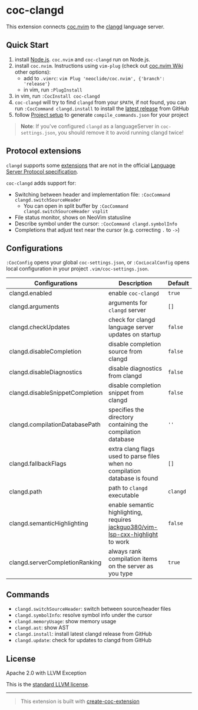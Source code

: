 # coc-clangd

This extension connects [coc.nvim][] to the [clangd][] language server.

## Quick Start

1. install [Node.js][]. `coc.nvim` and `coc-clangd` run on Node.js.
1. install `coc.nvim`. Instructions using `vim-plug` (check out [coc.nvim Wiki][] other options):
   - add to `.vimrc`: `vim Plug 'neoclide/coc.nvim', {'branch': 'release'}`
   - in vim, run `:PlugInstall`
1. in vim, run `:CocInstall coc-clangd`
1. `coc-clangd` will try to find `clangd` from your `$PATH`, if not found, you can run `:CocCommand clangd.install` to install the [latest release][] from GitHub
1. follow [Project setup][] to generate `compile_commands.json` for your project

> **Note**: If you've configured `clangd` as a languageServer in `coc-settings.json`, you should remove it to avoid running clangd twice!

## Protocol extensions

`clangd` supports some [extensions][] that are not in the official [Language Server Protocol specification][lsp].

`coc-clangd` adds support for:

- Switching between header and implementation file: `:CocCommand clangd.switchSourceHeader`
  - You can open in split buffer by `:CocCommand clangd.switchSourceHeader vsplit`
- File status monitor, shows on NeoVim statusline
- Describe symbol under the cursor: `:CocCommand clangd.symbolInfo`
- Completions that adjust text near the cursor (e.g. correcting `.` to `->`)

## Configurations

`:CocConfig` opens your global `coc-settings.json`, or `:CocLocalConfig` opens local configuration in your project `.vim/coc-settings.json`.

| Configurations                  | Description                                                                                                                            | Default  |
| ------------------------------- | -------------------------------------------------------------------------------------------------------------------------------------- | -------- |
| clangd.enabled                  | enable `coc-clangd`                                                                                                                    | `true`   |
| clangd.arguments                | arguments for `clangd` server                                                                                                          | `[]`     |
| clangd.checkUpdates             | check for clangd language server updates on startup                                                                                    | `false`  |
| clangd.disableCompletion        | disable completion source from clangd                                                                                                  | `false`  |
| clangd.disableDiagnostics       | disable diagnostics from clangd                                                                                                        | `false`  |
| clangd.disableSnippetCompletion | disable completion snippet from clangd                                                                                                 | `false`  |
| clangd.compilationDatabasePath  | specifies the directory containing the compilation database                                                                            | `''`     |
| clangd.fallbackFlags            | extra clang flags used to parse files when no compilation database is found                                                            | `[]`     |
| clangd.path                     | path to `clangd` executable                                                                                                            | `clangd` |
| clangd.semanticHighlighting     | enable semantic highlighting, requires [jackguo380/vim-lsp-cxx-highlight](https://github.com/jackguo380/vim-lsp-cxx-highlight) to work | `false`  |
| clangd.serverCompletionRanking  | always rank compilation items on the server as you type                                                                                | `true`   |

## Commands

- `clangd.switchSourceHeader`: switch between source/header files
- `clangd.symbolInfo`: resolve symbol info under the cursor
- `clangd.memoryUsage`: show memory usage
- `clangd.ast`: show AST
- `clangd.install`: install latest clangd release from GitHub
- `clangd.update`: check for updates to clangd from GitHub

## License

Apache 2.0 with LLVM Exception

This is the [standard LLVM license](https://llvm.org/foundation/relicensing/).

---

> This extension is built with [create-coc-extension](https://github.com/fannheyward/create-coc-extension)

[node.js]: https://nodejs.org/en/
[clangd]: https://clangd.llvm.org/installation.html
[coc.nvim]: https://github.com/neoclide/coc.nvim
[coc.nvim wiki]: https://github.com/neoclide/coc.nvim/wiki/Install-coc.nvim
[lsp]: https://microsoft.github.io/language-server-protocol/specification
[extensions]: https://clangd.llvm.org/extensions.html
[latest release]: https://github.com/clangd/clangd/releases
[project setup]: https://clangd.llvm.org/installation.html#project-setup
